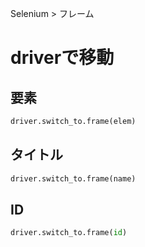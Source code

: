 Selenium > フレーム
# driverで移動
## 要素
```python
driver.switch_to.frame(elem)
```

## タイトル
```python
driver.switch_to.frame(name)
```

## ID
```python
driver.switch_to.frame(id)
```
